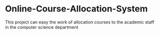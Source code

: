 # Online-Course-Allocation-System
This project can easy the work of allocation courses to the academic staff in the computer science department
